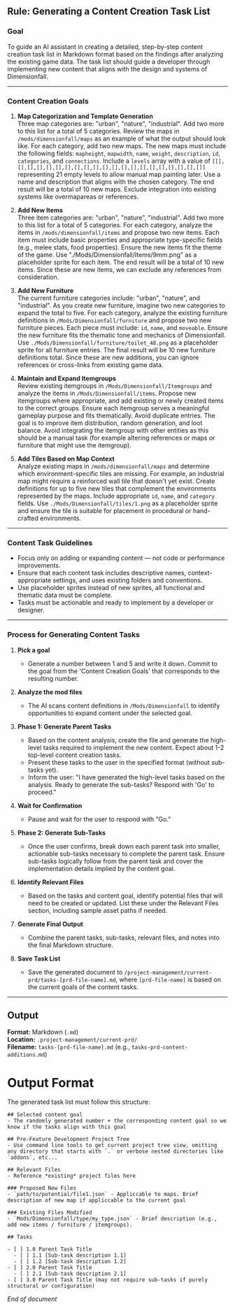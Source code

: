 ## Rule: Generating a Content Creation Task List

### Goal  
To guide an AI assistant in creating a detailed, step-by-step content creation task list in Markdown format based on the findings after analyzing the existing game data. The task list should guide a developer through implementing new content that aligns with the design and systems of Dimensionfall.

---

### Content Creation Goals

1. **Map Categorization and Template Generation**  
   Three map categories are: "urban", "nature", "industrial". Add two more to this list for a total of 5 categories. Review the maps in `/mods/dimensionfall/maps` as an example of what the output should look like. For each category, add two new maps. The new maps must include the following fields: `mapheight`, `mapwidth`, `name`, `weight`, `description`, `id`, `categories`, and `connections`. Include a `levels` array with a value of `[[],[],[],[],[],[],[],[],[],[],[],[],[],[],[],[],[],[],[],[],[]]` representing 21 empty levels to allow manual map painting later. Use a name and description that aligns with the chosen category. The end result will be a total of 10 new maps. Exclude integration into existing systems like overmapareas or references.

2. **Add New Items**  
   Three item categories are: "urban", "nature", "industrial". Add two more to this list for a total of 5 categories. For each category, analyze the items in `/mods/dimensionfall/items` and propose two new items. Each item must include basic properties and appropriate type-specific fields (e.g., melee stats, food properties). Ensure the new items fit the theme of the game. Use "./Mods/Dimensionfall/Items/9mm.png" as a placeholder sprite for each item. The end result will be a total of 10 new items. Since these are new items, we can exclude any references from consideration.

3. **Add New Furniture**  
   The current furniture categories include: "urban", "nature", and "industrial". As you create new furniture, imagine two new categories to expand the total to five. For each category, analyze the existing furniture definitions in `/Mods/Dimensionfall/furniture` and propose two new furniture pieces. Each piece must include: `id`, `name`, and `moveable`. Ensure the new furniture fits the thematic tone and mechanics of Dimensionfall. Use `./Mods/Dimensionfall/furniture/toilet_48.png` as a placeholder sprite for all furniture entries. The final result will be 10 new furniture definitions total. Since these are new additions, you can ignore references or cross-links from existing game data.

4. **Maintain and Expand Itemgroups**  
   Review existing itemgroups in `/Mods/Dimensionfall/Itemgroups` and analyze the items in `/Mods/Dimensionfall/items`. Propose new itemgroups where appropriate, and add existing or newly created items to the correct groups. Ensure each itemgroup serves a meaningful gameplay purpose and fits thematically. Avoid duplicate entries. The goal is to improve item distribution, random generation, and loot balance. Avoid integrating the itemgroup with other entities as this should be a manual task (for example altering references or maps or furniture that might use the itemgroup).

5. **Add Tiles Based on Map Context**  
   Analyze existing maps in `/mods/dimensionfall/maps` and determine which environment-specific tiles are missing. For example, an industrial map might require a reinforced wall tile that doesn't yet exist. Create definitions for up to five new tiles that complement the environments represented by the maps. Include appropriate `id`, `name`, and `category` fields. Use `./Mods/Dimensionfall/tiles/1.png` as a placeholder sprite and ensure the tile is suitable for placement in procedural or hand-crafted environments.

---

### Content Task Guidelines

- Focus only on adding or expanding content — not code or performance improvements.
- Ensure that each content task includes descriptive names, context-appropriate settings, and uses existing folders and conventions.
- Use placeholder sprites instead of new sprites, all functional and thematic data must be complete.
- Tasks must be actionable and ready to implement by a developer or designer.

---

### Process for Generating Content Tasks  

1. **Pick a goal**  
   - Generate a number between 1 and 5 and write it down. Commit to the goal from the 'Content Creation Goals' that corresponds to the resulting number.

2. **Analyze the mod files**  
   - The AI scans content definitions in `/Mods/Dimensionfall` to identify opportunities to expand content under the selected goal.

3. **Phase 1: Generate Parent Tasks**  
   - Based on the content analysis, create the file and generate the high-level tasks required to implement the new content. Expect about 1-2 top-level content creation tasks.  
   - Present these tasks to the user in the specified format (without sub-tasks yet).  
   - Inform the user: "I have generated the high-level tasks based on the analysis. Ready to generate the sub-tasks? Respond with 'Go' to proceed."

4. **Wait for Confirmation**  
   - Pause and wait for the user to respond with "Go."

5. **Phase 2: Generate Sub-Tasks**  
   - Once the user confirms, break down each parent task into smaller, actionable sub-tasks necessary to complete the parent task. Ensure sub-tasks logically follow from the parent task and cover the implementation details implied by the content goal.

6. **Identify Relevant Files**  
   - Based on the tasks and content goal, identify potential files that will need to be created or updated. List these under the Relevant Files section, including sample asset paths if needed.

7. **Generate Final Output**  
   - Combine the parent tasks, sub-tasks, relevant files, and notes into the final Markdown structure.

8. **Save Task List**  
   - Save the generated document to `/project-management/current-prd/tasks-[prd-file-name].md`, where `[prd-file-name]` is based on the current goals of the content tasks.

---

## Output  
**Format:** Markdown (`.md`)  
**Location:** `.project-management/current-prd/`  
**Filename:** `tasks-[prd-file-name].md` (e.g., `tasks-prd-content-additions.md`)


# Output Format
The generated task list must follow this structure:

```
## Selected content goal
- The randomly generated number + the corresponding content goal so we know if the tasks align with this goal

## Pre-Feature Development Project Tree  
- Use command line tools to get current project tree view, omitting any directory that starts with `.` or verbose nested directories like `addons`, etc...

## Relevant Files  
- Reference *existing* project files here  

### Proposed New Files  
- `path/to/potential/file1.json` - Appliccable to maps. Brief description of new map if appliccable to the current goal

### Existing Files Modified  
- `Mods/Dimensionfall/type/my_type.json` - Brief description (e.g., add new items / furniture / itemgroups).  

## Tasks

- [ ] 1.0 Parent Task Title
  - [ ] 1.1 [Sub-task description 1.1]
  - [ ] 1.2 [Sub-task description 1.2]
- [ ] 2.0 Parent Task Title
  - [ ] 2.1 [Sub-task description 2.1]
- [ ] 3.0 Parent Task Title (may not require sub-tasks if purely structural or configuration)

```

*End of document*
